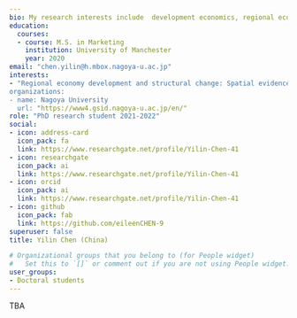 ```yaml
---
bio: My research interests include  development economics, regional economics, and spatial econometrics.
education:
  courses:
  - course: M.S. in Marketing
    institution: University of Manchester
    year: 2020
email: "chen.yilin@h.mbox.nagoya-u.ac.jp"
interests:
- "Regional economy development and structural change: Spatial evidence from north-eastern China 
organizations:
- name: Nagoya University
  url: "https://www4.gsid.nagoya-u.ac.jp/en/"
role: "PhD research student 2021-2022"
social:
- icon: address-card
  icon_pack: fa
  link: https://www.researchgate.net/profile/Yilin-Chen-41
- icon: researchgate
  icon_pack: ai
  link: https://www.researchgate.net/profile/Yilin-Chen-41
- icon: orcid
  icon_pack: ai
  link: https://www.researchgate.net/profile/Yilin-Chen-41
- icon: github
  icon_pack: fab
  link: https://github.com/eileenCHEN-9
superuser: false
title: Yilin Chen (China)

# Organizational groups that you belong to (for People widget)
#   Set this to `[]` or comment out if you are not using People widget.
user_groups:
- Doctoral students
---
```


TBA
